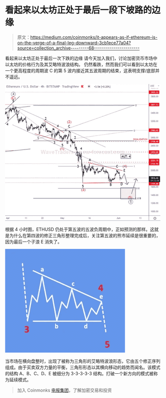 # 看起来以太坊正处于最后一段下坡路的边缘

> 原文：<https://medium.com/coinmonks/it-appears-as-if-ethereum-is-on-the-verge-of-a-final-leg-downward-3cb1ece77a04?source=collection_archive---------68----------------------->

看起来以太坊正处于最后一次下跌的边缘
请今天加入我们，讨论加密货币市场中以太坊的价格行为及其艾略特波浪结构。
仍然看跌，然而我们可以看到以太坊在一个更高程度的周期波 C 的第 5 波内接近其五波周期的结束，这表明支撑/底部并不遥远。

![](img/5c3266390261458698cc379eccbbfa25.png)

根据 4 小时图，ETHUSD 仍处于第五波的五波负周期中，正如预测的那样。这就是为什么在第四波的修正三角形整理完成后，关注第五波的熊市延续是很重要的，因为最后一个子浪 E 消失了。

![](img/75ecbbe6038a67d06dc78177b2f6cb33.png)

当市场在横向盘整时，出现了被称为三角形的艾略特波浪形态，它由五个修正序列组成。由于买卖双方力量的平衡，三角形形态以其横向移动的趋势而闻名。该模式的结构 A、B、C、D、E 被细分为 3-3-3-3-3 结构。打破一个新方向的模式被称为延续模式。

> 加入 Coinmonks [电报集团](https://t.me/joinchat/Trz8jaxd6xEsBI4p)，了解加密交易和投资